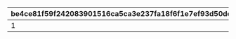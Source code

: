 |be4ce81f59f242083901516ca5ca3e237fa18f6f1e7ef93d50dc54d0511d8817|69a449920749355736d30e354131f2f649f53c5d15a05e580e3d2081ec39e110|9b7fc44f82c7ba1f7cc13514c5553cff963c6962a248ad9c70fe8fb47cb80b4a|
| --- | --- | --- |
|1|7|3|